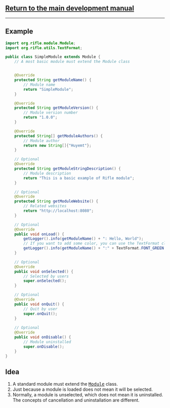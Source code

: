## [Return to the main development manual](../start.md)
***
## Example
```java
import org.rifle.module.Module;
import org.rifle.utils.TextFormat;

public class SimpleModule extends Module {
    // A most basic module must extend the Module class


    @Override
    protected String getModuleName() {
        // Module name
        return "SimpleModule";
    }

    @Override
    protected String getModuleVersion() {
        // Module version number
        return "1.0.0";
    }

    @Override
    protected String[] getModuleAuthors() {
        // Module author
        return new String[]{"Huyemt"};
    }

    // Optional
    @Override
    protected String getModuleStringDescription() {
        // Module description
        return "This is a basic example of Rifle module";
    }

    // Optional
    @Override
    protected String getModuleWebsite() {
        // Related websites
        return "http://localhost:8080";
    }

    // Optional
    @Override
    public void onLoad() {
        getLogger().info(getModuleName() + ": Hello, World");
        // If you want to add some color, you can use the TextFormat class
        getLogger().info(getModuleName() + ":" + TextFormat.FONT_GREEN + "Hello, World");
    }

    // Optional
    @Override
    public void onSelected() {
        // Selected by users
        super.onSelected();
    }

    // Optional
    @Override
    public void onQuit() {
        // Quit by user
        super.onQuit();
    }
    
    // Optional
    @Override
    public void onDisable() {
        // Module uninstalled
        super.onDisable();
    }
}
```
## Idea
1. A standard module must extend the <kbd>[Module](../../../src/main/java/org/rifle/module/Module.java)</kbd> class.
2. Just because a module is loaded does not mean it will be selected.
3. Normally, a module is unselected, which does not mean it is uninstalled. The concepts of cancellation and uninstallation are different.